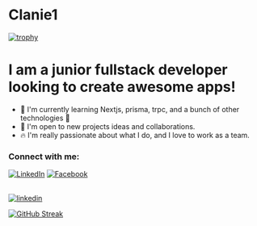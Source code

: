 # Clanie1

[![trophy](https://github-profile-trophy.vercel.app/?username=Clanie1&theme=nord&column=6&row=1&margin-w=15)](https://github.com/ryo-ma/github-profile-trophy)


# I am a junior fullstack developer looking to create awesome apps!

- 📖 I'm currently learning Nextjs, prisma, trpc, and a bunch of other technologies 🥴
- 👥 I'm open to new projects ideas and collaborations.
- 🔥 I'm really passionate about what I do, and I love to work as a team.

### Connect with me: 
<a href="https://www.linkedin.com/in/daniel-barocio-2746981a0" target="_blank"><img src="https://img.shields.io/badge/LinkedIn-0077B5?style=for-the-badge&logo=linkedin&logoColor=white" alt="LinkedIn"></a>
<a href="https://www.facebook.com/daniel.barocio.16" target="_blank"><img src="https://img.shields.io/badge/Facebook-1877F2?style=for-the-badge&logo=facebook&logoColor=white" alt="Facebook"></a>
<br/><br/>

[![linkedin](https://linkedin-github-readme.onrender.com/api/render/Daniel%20Barocio/Fullstack%20Dev/Fullstack%20Dev/Bachelors%20Degree/dark/https%3A%2F%2Fmedia.licdn.com%2Fdms%2Fimage%2FC4D03AQGIykPZM9bVUg%2Fprofile-displayphoto-shrink_800_800%2F0%2F1652808132644%3Fe%3D1682553600%26v%3Dbeta%26t%3Dv4Zty0PELjMxJ2pnCS3-r5Beywy_fVWa7oAQiFYkVL4)](https://www.linkedin.com/in/daniel-barocio-2746981a0/)

[![GitHub Streak](https://streak-stats.demolab.com/?user=Clanie1)](https://git.io/streak-stats)
